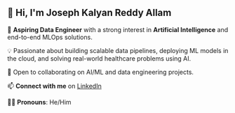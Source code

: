 ## 👋 Hi, I'm Joseph Kalyan Reddy Allam

🎯 **Aspiring Data Engineer** with a strong interest in **Artificial Intelligence** and end-to-end MLOps solutions.

💡 Passionate about building scalable data pipelines, deploying ML models in the cloud, and solving real-world healthcare problems using AI.

🤝 Open to collaborating on AI/ML and data engineering projects.

📫 **Connect with me** on [LinkedIn](https://www.linkedin.com/in/joseph-reddy-allam-367ba2185)

🧑‍💼 **Pronouns**: He/Him


<!---
josephreddyallam/josephreddyallam is a ✨ special ✨ repository because its `README.md` (this file) appears on your GitHub profile.
You can click the Preview link to take a look at your changes.
--->
